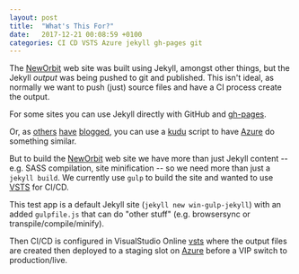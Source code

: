 ```yaml
---
layout: post
title:  "What's This For?"
date:   2017-12-21 00:08:59 +0100
categories: CI CD VSTS Azure jekyll gh-pages git
---
```


The [NewOrbit] web site was built using Jekyll, amongst other things, but the Jekyll *output* was being pushed to git and published.  This isn't ideal, as normally we want to push (just) source files and have a CI process create the output.

For some sites you can use Jekyll directly with GitHub and [gh-pages](https://help.github.com/articles/using-jekyll-as-a-static-site-generator-with-github-pages/).

Or, as [others](https://rimdev.io/deploying-jekyll-to-windows-azure-app-services/) [have](https://gist.github.com/hashhar/a4cd7a5a21b4922b8a303c7f331a0d2c) [blogged](https://www.michaelcrump.net/azure-tips-and-tricks16/), you can use a [kudu] script to have [Azure] do something similar.

But to build the [NewOrbit] web site we have more than just Jekyll content -- e.g. SASS compilation, site minification -- so we need more than just a `jekyll build`.  We currently use `gulp` to build the site and wanted to use [VSTS] for CI/CD.

This test app is a default Jekyll site (`jekyll new win-gulp-jekyll`) with an added `gulpfile.js` that can do "other stuff" (e.g. browsersync or transpile/compile/minify).

Then CI/CD is configured in VisualStudio Online [vsts] where the output files are created then deployed to a staging slot on [Azure] before a VIP switch to production/live.

[kudu]:  https://github.com/projectkudu/kudu
[vsts]:  https://visualstudio.com
[azure]: https://portal.azure.com/
[NewOrbit]: https://neworbit.co.uk
